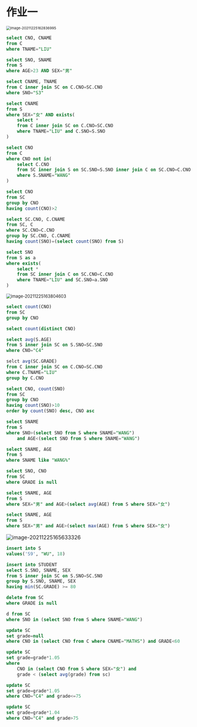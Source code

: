 # 作业一

<img src="https://markdown-1303167219.cos.ap-shanghai.myqcloud.com/image-20211225162836995.png" alt="image-20211225162836995" style="zoom: 67%;" />

```sql
select CNO, CNAME 
from C
where TNAME="LIU"
```

```sql
select SNO, SNAME 
from S
where AGE>23 AND SEX="男"
```

```sql
select CNAME, TNAME
from C inner join SC on C.CNO=SC.CNO
where SNO="S3" 
```

```sql
select CNAME
from S
where SEX="女" AND exists(
	select * 
    from C inner join SC on C.CNO=SC.CNO
	where TNAME="LIU" and C.SNO=S.SNO
)
```

```sql
select CNO
from C
where CNO not in(
	select C.CNO 
    from SC inner join S on SC.SNO=S.SNO inner join C on SC.CNO=C.CNO
    where S.SNAME="WANG"  
)
```

```sql
select CNO
from SC
group by CNO
having count(CNO)>2
```

```sql
select SC.CNO, C.CNAME
from SC, C
where SC.CNO=C.CNO
group by SC.CNO, C.CNAME
having count(SNO)=(select count(SNO) from S)
```

```sql
select SNO
from S as a
where exists(
	select *
	from SC inner join C on SC.CNO=C.CNO
    where TNAME="LIU" and SC.SNO=a.SNO
)
```

<img src="https://markdown-1303167219.cos.ap-shanghai.myqcloud.com/image-20211225163804603.png" alt="image-20211225163804603" style="zoom: 80%;" />

```sql
select count(CNO)
from SC
group by CNO

select count(distinct CNO)

```

```sql
select avg(S.AGE)
from S inner join SC on S.SNO=SC.SNO
where CNO="C4"
```

```sql
selct avg(SC.GRADE)
from C inner join SC on C.CNO=SC.CNO
where C.TNAME="LIU"
group by C.CNO
```

```sql
select CNO, count(SNO)
from SC
group by CNO
having count(SNO)>10
order by count(SNO) desc, CNO asc
```

```sql
select SNAME
from S
where SNO>(select SNO from S where SNAME="WANG")
	and AGE<(select SNO from S where SNAME="WANG")
```

```sql
select SNAME, AGE
from S
where SNAME like "WANG%"
```

```sql
select SNO, CNO
from SC
where GRADE is null
```

```sql
select SNAME, AGE
from S
where SEX="男" and AGE>(select avg(AGE) from S where SEX="女")
```

```sql
select SNAME, AGE
from S
where SEX="男" and AGE>(select max(AGE) from S where SEX="女")
```

![image-20211225165633326](https://markdown-1303167219.cos.ap-shanghai.myqcloud.com/image-20211225165633326.png)

```sql
insert into S
values('S9', "WU", 18)
```

```sql
insert into STUDENT
select S.SNO, SNAME, SEX
from S inner join SC on S.SNO=SC.SNO
group by S.SNO, SNAME, SEX
having min(SC.GRADE) >= 80
```

```sql
delete from SC
where GRADE is null
```

```sql
d from SC
where SNO in (select SNO from S where SNAME="WANG")
```

```sql
update SC
set grade=null
where CNO in (select CNO from C where CNAME="MATHS") and GRADE<60
```

```sql
update SC
set grade=grade*1.05
where
	CNO in (select CNO from S where SEX="女") and
	grade < (select avg(grade) from sc)
```

```sql
update SC
set grade=grade*1.05
where CNO="C4" and grade<=75

update SC
set grade=grade*1.04
where CNO="C4" and grade>75
```

